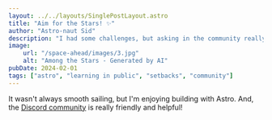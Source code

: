 ```yaml
---
layout: ../../layouts/SinglePostLayout.astro
title: "Aim for the Stars! ✨"
author: "Astro-naut Sid"
description: "I had some challenges, but asking in the community really helped!"
image:
    url: "/space-ahead/images/3.jpg"
    alt: "Among the Stars - Generated by AI"
pubDate: 2024-02-01
tags: ["astro", "learning in public", "setbacks", "community"]
---
```

It wasn't always smooth sailing, but I'm enjoying building with Astro. And, the [Discord community](https://astro.build/chat) is really friendly and helpful!
